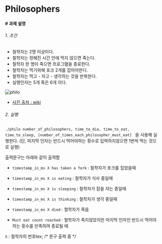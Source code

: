 # Philosophers

#### # 과제 설명

###### 1. 조건

 - 철학자는 2명 이상이다.
 - 철학자는 정해진 시간 안에 먹지 않으면 죽는다.
 - 철학자 한 명이 죽으면 프로그램을 종료한다.
 - 철학자는 먹기위해 포크 2개를 잡아야한다.
 - 철학자는 먹고 - 자고 - 생각하는 것을 반복한다.
 - 실행인자는 5개 혹은 6개 이다.

![philo](https://upload.wikimedia.org/wikipedia/commons/7/7b/An_illustration_of_the_dining_philosophers_problem.png)

- [사진 출처 : wiki](https://upload.wikimedia.org/wikipedia/commons/7/7bAn_illustration_of_the_dining_philosophers_problem.png)



###### 2. 실행

`./philo number_of_philosophers, time_to_die, time_to_eat, time_to_sleep, [number_of_times_each_philosopher_must_eat] ` 을 사용해 실행한다. (단, 마지막 인자는 반드시 먹어야하는 횟수로 입력하지않으면 1번씩 먹는 것으로 실행)

출력문구는 아래와 같이 출력함

- `timestamp_in_ms X has taken a fork` : 철학자가 포크를 집었을때

- `timestamp_in_ms X is eating` : 철학자가 식사 중일때

- `timestamp_in_ms X is sleeping` : 철학자가 잠을 자는 중일때

- `timestamp_in_ms X is thinking` : 철학자가 생각 중일때

- `timestamp_in_ms X died` : 철학자가 죽음
- `Must eat count reached` : 철학자가 죽지않았지만 마지막 인자인 반드시 먹어야하는 횟수를 만족하여 종료될 때

`X` : 철학자의 번호tex;	/* 문구 출력 중 */

